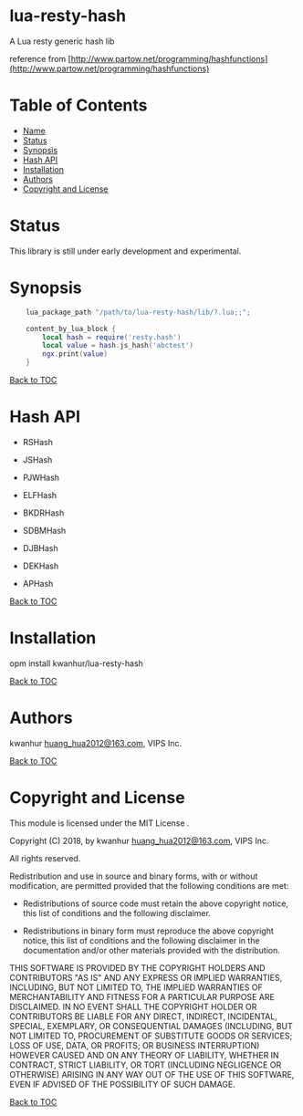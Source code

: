 # lua-resty-hash
A Lua resty generic hash lib

reference from [http://www.partow.net/programming/hashfunctions](http://www.partow.net/programming/hashfunctions)

Table of Contents
=================

* [Name](#name)
* [Status](#status)
* [Synopsis](#synopsis)
* [Hash API](#hash-api)
* [Installation](#installation)
* [Authors](#authors)
* [Copyright and License](#copyright-and-license)

Status
======
This library is still under early development and experimental.

Synopsis
========
```lua
    lua_package_path "/path/to/lua-resty-hash/lib/?.lua;;";

    content_by_lua_block {
        local hash = require('resty.hash')
        local value = hash.js_hash('abctest')
        ngx.print(value)
    }
```

[Back to TOC](#table-of-contents)

Hash API
========
* RSHash

* JSHash

* PJWHash

* ELFHash

* BKDRHash

* SDBMHash

* DJBHash

* DEKHash

* APHash

[Back to TOC](#table-of-contents)

Installation
============

opm install kwanhur/lua-resty-hash

[Back to TOC](#table-of-contents)

Authors
=======

kwanhur <huang_hua2012@163.com>, VIPS Inc.

[Back to TOC](#table-of-contents)

Copyright and License
=====================

This module is licensed under the MIT License .

Copyright (C) 2018, by kwanhur <huang_hua2012@163.com>, VIPS Inc.

All rights reserved.

Redistribution and use in source and binary forms, with or without modification, are permitted provided that the following conditions are met:

* Redistributions of source code must retain the above copyright notice, this list of conditions and the following disclaimer.

* Redistributions in binary form must reproduce the above copyright notice, this list of conditions and the following disclaimer in the documentation and/or other materials provided with the distribution.

THIS SOFTWARE IS PROVIDED BY THE COPYRIGHT HOLDERS AND CONTRIBUTORS "AS IS" AND ANY EXPRESS OR IMPLIED WARRANTIES, INCLUDING, BUT NOT LIMITED TO, THE IMPLIED WARRANTIES OF MERCHANTABILITY AND FITNESS FOR A PARTICULAR PURPOSE ARE DISCLAIMED. IN NO EVENT SHALL THE COPYRIGHT HOLDER OR CONTRIBUTORS BE LIABLE FOR ANY DIRECT, INDIRECT, INCIDENTAL, SPECIAL, EXEMPLARY, OR CONSEQUENTIAL DAMAGES (INCLUDING, BUT NOT LIMITED TO, PROCUREMENT OF SUBSTITUTE GOODS OR SERVICES; LOSS OF USE, DATA, OR PROFITS; OR BUSINESS INTERRUPTION) HOWEVER CAUSED AND ON ANY THEORY OF LIABILITY, WHETHER IN CONTRACT, STRICT LIABILITY, OR TORT (INCLUDING NEGLIGENCE OR OTHERWISE) ARISING IN ANY WAY OUT OF THE USE OF THIS SOFTWARE, EVEN IF ADVISED OF THE POSSIBILITY OF SUCH DAMAGE.

[Back to TOC](#table-of-contents)